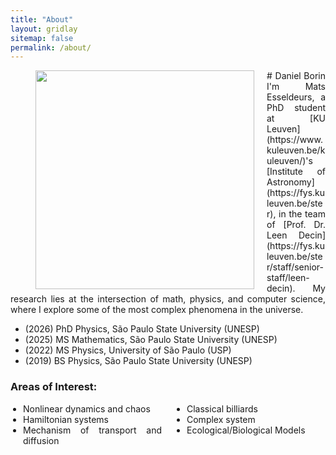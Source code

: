 ```yaml
---
title: "About"
layout: gridlay
sitemap: false
permalink: /about/
---
```


<style>
.jumbotron{
    padding:3%;
    padding-bottom:10px;
    padding-top:10px;
    margin-top:10px;
    margin-bottom:30px;
}
</style>


<div id="homeid" class="col-sm-12 col-xs-12">
<figure>
  <img src="{{site.url}}{{site.baseurl}}/images/headshot.jpg" style="width:350px; min-width:30%; max-width:100%; margin-left:0px; margin-right:20px; margin-bottom:0px; margin-top:0px;" align="left">
</figure>

<div style="text-align:justify">
# Daniel Borin
I'm Mats Esseldeurs, a PhD student at [KU Leuven](https://www.kuleuven.be/kuleuven/)'s [Institute of Astronomy](https://fys.kuleuven.be/ster), in the team of [Prof. Dr. Leen Decin](https://fys.kuleuven.be/ster/staff/senior-staff/leen-decin). My research lies at the intersection of math, physics, and computer science, where I explore some of the most complex phenomena in the universe.

<ul>
  <li><i class="fa-solid fa-graduation-cap"></i> (2026) PhD Physics, São Paulo State University (UNESP)</li>
  <li><i class="fa-solid fa-graduation-cap"></i> (2025) MS Mathematics, São Paulo State University (UNESP)</li>
  <li><i class="fa-solid fa-graduation-cap"></i> (2022) MS Physics, University of São Paulo (USP)</li>
  <li><i class="fa-solid fa-graduation-cap"></i> (2019) BS Physics, São Paulo State University (UNESP)</li>
</ul>

### Areas of Interest:

<div style="display: flex; flex-wrap: wrap; max-width: 600px;">
  <div style="flex: 1 1 50%; box-sizing: border-box; padding-right: 10px;">
    <ul style="margin: 0; padding-left: 20px;">
      <li>Nonlinear dynamics and chaos</li>
      <li>Hamiltonian systems</li>
      <li>Mechanism of transport and diffusion</li>
    </ul>
  </div>
  <div style="flex: 1 1 50%; box-sizing: border-box; padding-left: 10px;">
    <ul style="margin: 0; padding-left: 20px;">
      <li>Classical billiards</li>
      <li>Complex system</li>
      <li>Ecological/Biological Models</li>
    </ul>
  </div>
</div>


</div>
